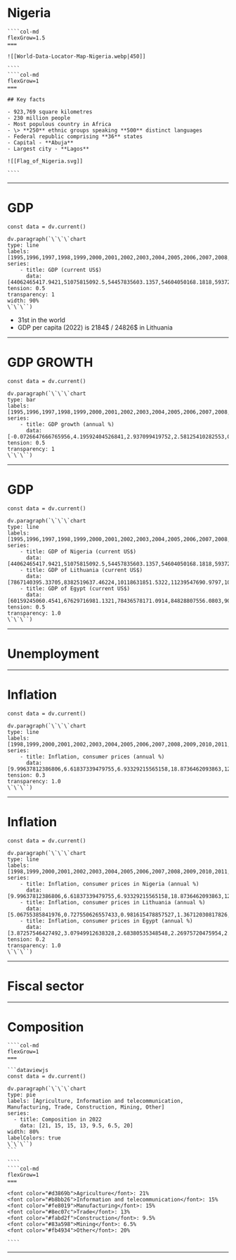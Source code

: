 
# Nigeria

`````col 
````col-md 
flexGrow=1.5
===

![[World-Data-Locator-Map-Nigeria.webp|450]]

```` 
````col-md 
flexGrow=1
===

## Key facts

- 923,769 square kilometres
- 230 million people
- Most populous country in Africa
- \> **250** ethnic groups speaking **500** distinct languages
- Federal republic comprising **36** states
- Capital - **Abuja**
- Largest city - **Lagos**

![[Flag_of_Nigeria.svg]]

```` 
`````


---

# GDP
```dataviewjs
const data = dv.current()

dv.paragraph(`\`\`\`chart
type: line
labels: [1995,1996,1997,1998,1999,2000,2001,2002,2003,2004,2005,2006,2007,2008,2009,2010,2011,2012,2013,2014,2015,2016,2017,2018,2019,2020,2021,2022]
series:
    - title: GDP (current US$)
	  data: [44062465417.9421,51075815092.5,54457835603.1357,54604050168.1818,59372679433.1746,69448962760.8787,74030562269.9655,95054094655.3277,104738980156.958,135764715375.206,175670536601.006,238454952231.572,278260808841.03,339476215683.592,295008767295.038,366990528103.078,414466540786.738,463971000388.612,520117163617.721,574183825592.358,493026782401.561,404649048648.026,375745732274.676,421739210176.152,474517470742.749,432198936002.177,440833583992.485,477386120635.845]
tension: 0.5
transparency: 1
width: 90%
\`\`\``)
```

- 31st in the world
- GDP per capita (2022) is 2184$ / 24826$ in Lithuania

---

# GDP GROWTH

```dataviewjs
const data = dv.current()

dv.paragraph(`\`\`\`chart
type: bar
labels: [1995,1996,1997,1998,1999,2000,2001,2002,2003,2004,2005,2006,2007,2008,2009,2010,2011,2012,2013,2014,2015,2016,2017,2018,2019,2020,2021,2022]
series:
    - title: GDP growth (annual %)
	  data: [-0.0726647666765956,4.19592404526841,2.937099419752,2.58125410282553,0.584126894585225,5.01593475720539,5.91768465163287,15.3291557381864,7.34719497034284,9.25055822849694,6.43851652509105,6.05942803125548,6.59113036073542,6.764472777848,8.03692510189684,8.00565591528178,5.30792420366642,4.23006117510553,6.67133539288378,6.30971865572383,2.65269329541835,-1.61686894991816,0.805886619542704,1.92275734157302,2.2084292771582,-1.79425308233591,3.64718654100696,3.25168140839833]
tension: 0.5
transparency: 1
\`\`\``)
```

---
# GDP
  
```dataviewjs
const data = dv.current()

dv.paragraph(`\`\`\`chart
type: line
labels: [1995,1996,1997,1998,1999,2000,2001,2002,2003,2004,2005,2006,2007,2008,2009,2010,2011,2012,2013,2014,2015,2016,2017,2018,2019,2020,2021,2022]
series:
    - title: GDP of Nigeria (current US$)
	  data: [44062465417.9421,51075815092.5,54457835603.1357,54604050168.1818,59372679433.1746,69448962760.8787,74030562269.9655,95054094655.3277,104738980156.958,135764715375.206,175670536601.006,238454952231.572,278260808841.03,339476215683.592,295008767295.038,366990528103.078,414466540786.738,463971000388.612,520117163617.721,574183825592.358,493026782401.561,404649048648.026,375745732274.676,421739210176.152,474517470742.749,432198936002.177,440833583992.485,477386120635.845]
	- title: GDP of Lithuania (current US$)
	  data: [7867140395.33705,8382519637.46224,10118631851.5322,11239547690.9797,10971583944.7561,11524776866.6379,12237388001.7264,14259781159.0119,18781721376.1985,22627507451.5648,26097677571.8373,30183575103.5262,39697891351.9431,47797551587.8823,37388122046.1496,37128694028.243,43535051482.3869,42927454291.478,46523420074.4372,48533659592.1728,41435533340.3883,43047309305.7375,47758736931.7805,53751411409.4437,54760617012.9166,56914826860.6918,66414994991.7935,70334299008.3797]
	- title: GDP of Egypt (current US$)
	  data: [60159245060.4541,67629716981.1321,78436578171.0914,84828807556.0803,90710704806.8416,99838543960.0763,96684636118.5984,85146067415.7303,80288461538.4615,78782467532.4675,89600665557.4043,107426086956.522,130437828371.278,162818181818.182,189147005444.646,218983666061.706,235989672977.625,279116666666.667,288434108527.132,305595408895.265,329366576819.407,332441717791.411,248362771739.13,262588632526.73,318678815489.749,383817841547.099,424671765455.704,476747720364.742]
tension: 0.5
transparency: 1.0
\`\`\``)
```

---

# Unemployment



---

# Inflation

```dataviewjs
const data = dv.current()

dv.paragraph(`\`\`\`chart
type: line
labels: [1998,1999,2000,2001,2002,2003,2004,2005,2006,2007,2008,2009,2010,2011,2012,2013,2014,2015,2016,2017,2018,2019,2020,2021,2022]
series:
    - title: Inflation, consumer prices (annual %)
	  data: [9.99637812386806,6.61837339479755,6.93329215565158,18.8736462093863,12.8765792031099,14.0317836131437,14.9980338183251,17.8634933661605,8.22522152017048,5.38800796858628,11.5810751748252,12.5378277304689,13.7400521363694,10.8261371880017,12.2242413020584,8.49551838265667,8.04741087967911,9.00943498007705,15.6968126387972,16.5022662139641,12.0951065173432,11.3964223378115,13.2460234276598,16.9528457221608,18.8471877843274]
tension: 0.3
transparency: 1.0
\`\`\``)
```

---

# Inflation

```dataviewjs
const data = dv.current()

dv.paragraph(`\`\`\`chart
type: line
labels: [1998,1999,2000,2001,2002,2003,2004,2005,2006,2007,2008,2009,2010,2011,2012,2013,2014,2015,2016,2017,2018,2019,2020,2021,2022]
series:
    - title: Inflation, consumer prices in Nigeria (annual %)
	  data: [9.99637812386806,6.61837339479755,6.93329215565158,18.8736462093863,12.8765792031099,14.0317836131437,14.9980338183251,17.8634933661605,8.22522152017048,5.38800796858628,11.5810751748252,12.5378277304689,13.7400521363694,10.8261371880017,12.2242413020584,8.49551838265667,8.04741087967911,9.00943498007705,15.6968126387972,16.5022662139641,12.0951065173432,11.3964223378115,13.2460234276598,16.9528457221608,18.8471877843274]
	- title: Inflation, consumer prices in Lithuania (annual %)
	  data: [5.06755385841976,0.727550626557433,0.981615478857527,1.36712030817826,0.281506610345511,-1.13430854990244,1.16410252104669,2.65848484065266,3.73912004060656,5.73717382799847,10.9258856241655,4.4530445651853,1.31921362055463,4.13027562645087,3.08998277055416,1.04747937065349,0.103758009433715,-0.884097405500613,0.905525075460439,3.72288862303693,2.69792779208397,2.33450937988024,1.19989444983569,4.68354420903459,19.7050461518394]
	- title: Inflation, consumer prices in Egypt (annual %)
	  data: [3.87257546427492,3.07949912638328,2.68380535348548,2.26975720475954,2.73723855000332,4.50777636319307,11.270619332052,4.86939696871988,7.64452644526432,9.31896905799228,18.3168316831684,11.7634954386443,11.2651882653186,10.0649259874818,7.11172943343078,9.4697198106492,10.0702154687482,10.370490343517,13.8136062148289,29.5066083940039,14.4014657807421,9.15279959324812,5.04493288977533,5.21404940513043,13.8956609775178]
tension: 0.2
transparency: 1.0
\`\`\``)
```

---

# Fiscal sector

---

# Composition

`````col 
````col-md 
flexGrow=1
===

```dataviewjs
const data = dv.current()

dv.paragraph(`\`\`\`chart
type: pie
labels: [Agriculture, Information and telecommunication, Manufacturing, Trade, Construction, Mining, Other]
series:
  - title: Composition in 2022
    data: [21, 15, 15, 13, 9.5, 6.5, 20]
width: 80%
labelColors: true
\`\`\``)
```

```` 
````col-md 
flexGrow=1
===

<font color="#d3869b">Agriculture</font>: 21%
<font color="#b8bb26">Information and telecommunication</font>: 15%
<font color="#fe8019">Manufacturing</font>: 15%
<font color="#8ec07c">Trade</font>: 13%
<font color="#fabd2f">Construction</font>: 9.5%
<font color="#83a598">Mining</font>: 6.5%
<font color="#fb4934">Other</font>: 20%

```` 
`````
 ---

